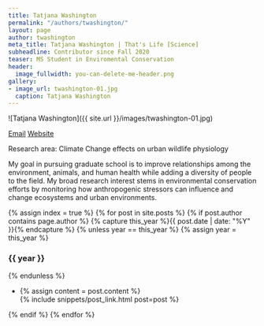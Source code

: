 ```yaml
---
title: Tatjana Washington
permalink: "/authors/twashington/"
layout: page
author: twashington
meta_title: Tatjana Washington | That's Life [Science]
subheadline: Contributor since Fall 2020
teaser: MS Student in Enviromental Conservation
header:
  image_fullwidth: you-can-delete-me-header.png
gallery:
- image_url: twashington-01.jpg
  caption: Tatjana Washington
---
```


![Tatjana Washington]({{ site.url }}/images/twashington-01.jpg)

[Email](mailto:tatjanawashi@umass.edu)
[Website](http://amyvhstrauss.com)<br>

Research area: Climate Change effects on urban wildlife physiology

My goal in pursuing graduate school is to improve relationships among the environment, animals, and human health while adding a diversity of people to the field. My broad research interest stems in environmental conservation efforts by monitoring how anthropogenic stressors can influence and change ecosystems and urban environments.

{% assign index = true %}
{% for post in site.posts %}
{% if post.author contains page.author %}
{% capture this_year %}{{ post.date | date: "%Y" }}{% endcapture %}
{% unless year == this_year %}
{% assign year = this_year %}
<h3>{{ year }}</h3>
{% endunless %}
<ul style="list-style-type:disc">
 <li> 
 {% assign content = post.content %} 
 <article>
 {% include snippets/post_link.html post=post %}
 </article>
 </li>
</ul>
{% endif %}
{% endfor %}
